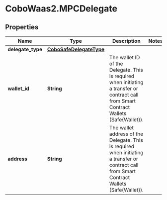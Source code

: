 # CoboWaas2.MPCDelegate

## Properties

Name | Type | Description | Notes
------------ | ------------- | ------------- | -------------
**delegate_type** | [**CoboSafeDelegateType**](CoboSafeDelegateType.md) |  | 
**wallet_id** | **String** | The wallet ID of the Delegate. This is required when initiating a transfer or contract call from Smart Contract Wallets (Safe{Wallet}). | 
**address** | **String** | The wallet address of the Delegate. This is required when initiating a transfer or contract call from Smart Contract Wallets (Safe{Wallet}). | 


